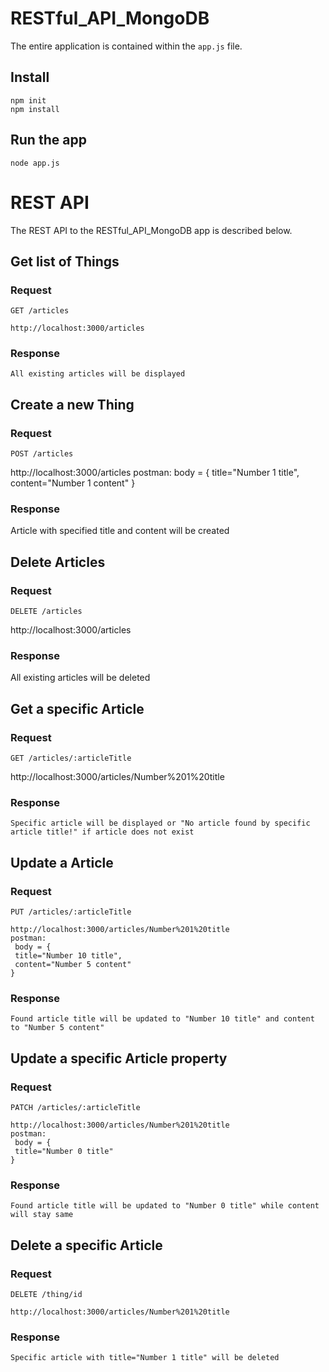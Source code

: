 # RESTful_API_MongoDB

The entire application is contained within the `app.js` file.

## Install

    npm init
    npm install

## Run the app

    node app.js
    
# REST API

The REST API to the RESTful_API_MongoDB app is described below.

## Get list of Things

### Request

`GET /articles`

    http://localhost:3000/articles
    
### Response

    All existing articles will be displayed
    
## Create a new Thing

### Request

`POST /articles`

   http://localhost:3000/articles
   postman:
    body = {
    title="Number 1 title",
    content="Number 1 content"
    }
   
### Response

   Article with specified title and content will be created

## Delete Articles

### Request

`DELETE /articles`

   http://localhost:3000/articles

### Response

   All existing articles will be deleted

## Get a specific Article

### Request

`GET /articles/:articleTitle`

   http://localhost:3000/articles/Number%201%20title

### Response

    Specific article will be displayed or "No article found by specific article title!" if article does not exist

## Update a Article

### Request

`PUT /articles/:articleTitle`

    http://localhost:3000/articles/Number%201%20title
    postman:
     body = {
     title="Number 10 title",
     content="Number 5 content"
    }
      
### Response

    Found article title will be updated to "Number 10 title" and content to "Number 5 content"

## Update a specific Article property

### Request

`PATCH /articles/:articleTitle`

    http://localhost:3000/articles/Number%201%20title
    postman:
     body = {
     title="Number 0 title"
    }

### Response

    Found article title will be updated to "Number 0 title" while content will stay same  

## Delete a specific Article

### Request

`DELETE /thing/id`

    http://localhost:3000/articles/Number%201%20title

### Response

    Specific article with title="Number 1 title" will be deleted

